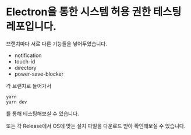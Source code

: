 # Electron을 통한 시스템 허용 권한 테스팅 레포입니다.

브랜치마다 서로 다른 기능들을 넣어두었습니다.
- notification
- touch-id
- directory
- power-save-blocker

각 브랜치로 들어가서
```dotnetcli
yarn
yarn dev
```
를 통해 테스팅해보실 수 있습니다.

또는 각 Release에서 OS에 맞는 설치 파일을 다운로드 받아 확인해보실 수 있습니다.
